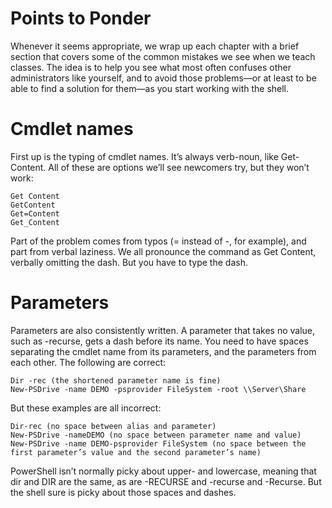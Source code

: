 # Points to Ponder

Whenever it seems appropriate, we wrap up each chapter with a brief section that covers some of the common mistakes we see when we teach classes. The idea is to help you see what most often confuses other administrators like yourself, and to avoid those problems—or at least to be able to find a solution for them—as you start working with the shell.

# Cmdlet names

First up is the typing of cmdlet names. It’s always verb-noun, like Get-Content. All of these are options we’ll see newcomers try, but they won’t work:  
```
Get Content    
GetContent    
Get=Content    
Get_Content
```

Part of the problem comes from typos (= instead of -, for example), and part from verbal laziness. We all pronounce the command as Get Content, verbally omitting the dash. But you have to type the dash.

# Parameters

Parameters are also consistently written. A parameter that takes no value, such as -recurse, gets a dash before its name. You need to have spaces separating the cmdlet name from its parameters, and the parameters from each other. The following are correct:
```
Dir -rec (the shortened parameter name is fine)
New-PSDrive -name DEMO -psprovider FileSystem -root \\Server\Share
```
But these examples are all incorrect:
```
Dir-rec (no space between alias and parameter)
New-PSDrive -nameDEMO (no space between parameter name and value)
New-PSDrive -name DEMO-psprovider FileSystem (no space between the first parameter’s value and the second parameter’s name)
```
PowerShell isn’t normally picky about upper- and lowercase, meaning that dir and DIR are the same, as are -RECURSE and -recurse and -Recurse. But the shell sure is picky about those spaces and dashes.
